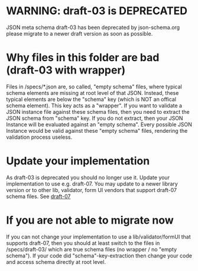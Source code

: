 # WARNING: draft-03 is DEPRECATED
JSON meta schema draft-03 has been deprecated by json-schema.org please migrate to a newer draft version as soon as 
possible.

# Why files in this folder are bad (draft-03 with wrapper)
Files in <repo>/specs/*.json are, so called, "empty schema" files, where typical schema elements are missing 
at root level of that JSON. Instead, these typical elements are below the "schema" key 
(which is NOT an offical schema element). This key acts as a "wrapper". If you want to validate a JSON instance file 
against these schema files, then you need to extract the JSON schema from "schema" key. If you do not extract, then
your JSON Instance will be evaluated against an "empty schema". Every possible JSON Instance would be valid against 
these "empty schema" files, rendering the validation process useless.

# Update your implementation
As draft-03 is deprecated you should no longer use it. Update your implementation to use e.g. draft-07. You may update 
to a newer library version or to other lib, validator, form UI vendors that support draft-07 schema files. See [draft-07](draft-07)

# If you are not able to migrate now 
If you can not change your implementation to use a lib/validator/formUI that supports draft-07, then you should at
least switch to the files in <repo>/specs/draft-03/ which are true schema files (no wrapper / no "empty schema").
If your code did "schema"-key-extraction then change your code and access schema directly at root level.